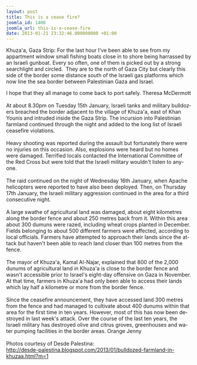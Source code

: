 ```yaml
---
layout: post
title: This is a cease fire?
joomla_id: 1406
joomla_url: this-is-a-cease-fire
date: 2013-01-21 23:32:46.000000000 +01:00
---
```

<p>Khuza'a, Gaza Strip: For the last hour I've been able to see from my appartment window small  fishing boats close in to shore being harrassed by an Israeli gunboat. Every so often, one of them is picked out by a strong searchlight and  circled.  They are to the north of Gaza City but clearly this side of  the border some distance south of the Israeli gas platforms which now  line the sea border between Palestinian Gaza and Israel.</p>
<div></div>
<div></div>
<div>I hope that they all manage to come back to port safely. Theresa McDermott</div>
<div></div>
<div></div>
<div></div>
<br />
<div><span lang="EN-US"> At about 8.30pm on Tuesday 15th January, Israeli tanks and military bulldozers breached the border adjacent to the village of Khuza'a, east of Khan Younis and intruded inside the Gaza Strip. The incursion into Palestinian farmland continued through the night and added to the long list of Israeli ceasefire violations.<br /> <br /> Heavy shooting was reported during the assault but fortunately there were no injuries on this occasion. Also, explosions were heard but no homes were damaged. Terrified locals contacted the International Committee of the Red Cross but were told that the Israeli military wouldn't listen to anyone.<br /> <br /> The raid continued on the night of Wednesday 16th January, when Apache helicopters were reported to have also been deployed. Then, on Thursday 17th January, the Israeli military aggression continued in the area for a third consecutive night.<br /> <br /> A large swathe of agricultural land was damaged, about eight kilometres along the border fence and about 250 metres back from it. Within this area about 300 dumuns were razed, including wheat crops planted in December. Fields belonging to about 500 different farmers were affected, according to local officials. Farmers have attempted to approach their lands since the attack but haven't been able to reach land closer than 100 metres from the fence.<br /> <br /> The mayor of Khuza'a, Kamal Al-Najar, explained that 800 of the 2,000 dunums of agricultural land in Khuza'a is close to the border fence and wasn't accessible prior to Israel's eight-day offensive on Gaza in November. At that time, farmers in Khuza'a had only been able to access their lands which lay half a kilometre or more from the border fence.<br /> <br /> Since the ceasefire announcement, they have accessed land 300 metres from the fence and had managed to cultivate about 400 dunums within that area for the first time in ten years. However, most of this has now been destroyed in last week's attack. Over the course of the last ten years, the Israeli military has destroyed olive and citrus groves, greenhouses and water pumping facilities in the border areas. Orange Jenny<br /> <br /> Photos courtesy of Desde Palestina:<br /> </span><a href="http://desde-palestina.blogspot.com/2013/01/bulldozed-farmland-in-khuzaa.html?m=1" target="_blank"><span lang="EN-US">http://desde-palestina.<wbr></wbr>blogspot.com/2013/01/<wbr></wbr>bulldozed-farmland-in-khuzaa.<wbr></wbr>html?m=1</span></a></div>
